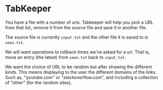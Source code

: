# TabKeeper

You have a file with a number of urls. 
Tabkeeper will help you pick a URL from that list,
remove it from the source file and save it in another file.

The source file is currently ```input.txt``` and the 
other file it is saved to is ```seen.txt```. 

We will want operations to rollback times we've asked 
for a url. That is, move an entry (the latest) from 
```seen.txt``` back to ```input.txt```. 

We want the choice of URL to be random but after 
showing the different kinds. This means displaying
to the user the different domains of the links.
Such as, "youtube.com" or "stackoverflow.com", and 
including a collection of "other" (for the random sites).




